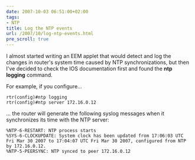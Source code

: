 ```yaml
---
date: 2007-10-03 06:51:00+02:00
tags:
- NTP
title: Log the NTP events
url: /2007/10/log-ntp-events.html
pre_scroll: true
---
```

I almost started writing an EEM applet that would detect and log the changes in router's system time caused by NTP synchronizations, but then I've decided to check the IOS documentation first and found the **ntp logging** command.
<!--more-->
For example, if you configure...

``` code
rtr(config)#ntp logging
rtr(config)#ntp server 172.16.0.12
```

... the router will generate the following syslog messages when it synchronizes its time with the NTP server:

```
%NTP-6-RESTART: NTP process starts
%SYS-6-CLOCKUPDATE: System clock has been updated from 17:06:03 UTC Fri Mar 30 2007 to 17:04:07 UTC Fri Mar 30 2007, configured from NTP by 172.16.0.12.
%NTP-5-PEERSYNC: NTP synced to peer 172.16.0.12
```

